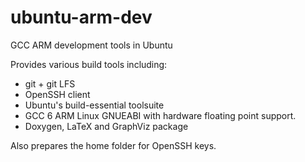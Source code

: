 # ubuntu-arm-dev
GCC ARM development tools in Ubuntu

Provides various build tools including:
* git + git LFS
* OpenSSH client
* Ubuntu's build-essential toolsuite
* GCC 6 ARM Linux GNUEABI with hardware floating point support.
* Doxygen, LaTeX and GraphViz package

Also prepares the home folder for OpenSSH keys.

